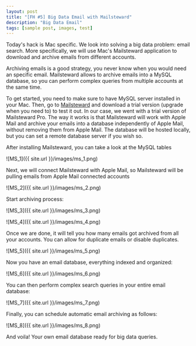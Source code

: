 ```yaml
---
layout: post
title: "[FH #5] Big Data Email with Mailsteward"
description: "Big Data Email"
tags: [sample post, images, test]
---
```


Today's hack is Mac specific. We look into solving a big data problem: email search. More specifically,
we will use Mac's Mailsteward application to download and archive emails from
different accounts.

Archiving emails is a good strategy, you never know when you would need an
specific email. Mailsteward allows to archive emails into a MySQL database, so
you can perform complex queries from multiple accounts at the same time.

To get started, you need to make sure to have MySQL server installed
in your Mac. Then, go to [Mailsteward](http://www.mailsteward.com/download.html) and download a trial version
 (upgrade when you need to) to test it out. In our case, we went with a trial version of Mailsteward Pro.
 The way it works is that Mailsteward will work with Apple Mail and archive your emails
 into a database independently of Apple Mail, without removing them from Apple Mail.
 The database will be hosted locally, but you can set a remote database server if you wish so.

After installing Mailsteward, you can take a look at the MySQL tables

![MS_1]({{ site.url }}/images/ms_1.png)

Next, we will connect Mailsteward with Apple Mail, so Mailsteward will be pulling
emails from Apple Mail connected accounts

![MS_2]({{ site.url }}/images/ms_2.png)

Start archiving process:

![MS_3]({{ site.url }}/images/ms_3.png)

![MS_4]({{ site.url }}/images/ms_4.png)

Once we are done, it will tell you how many emails got archived from all your accounts.
You can allow for duplicate emails or disable duplicates.

![MS_5]({{ site.url }}/images/ms_5.png)

Now you have an email database, everything indexed and organized:

![MS_6]({{ site.url }}/images/ms_6.png)

You can then  perform complex search queries in your entire email database:

![MS_7]({{ site.url }}/images/ms_7.png)

Finally, you can schedule automatic email archiving as follows:

![MS_8]({{ site.url }}/images/ms_8.png)

And voila! Your own email database ready for big data queries.  
